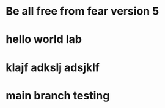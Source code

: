 # Be all free from fear version 5
# hello world lab
# klajf adkslj adsjklf

# main branch testing
# 
